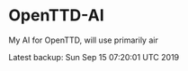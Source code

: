 # OpenTTD-AI
My AI for OpenTTD, will use primarily air

Latest backup: Sun Sep 15 07:20:01 UTC 2019
